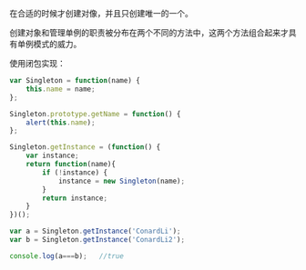 
在合适的时候才创建对像，并且只创建唯一的一个。

创建对象和管理单例的职责被分布在两个不同的方法中，这两个方法组合起来才具有单例模式的威力。

使用闭包实现：

```js
var Singleton = function(name) {
    this.name = name;
};

Singleton.prototype.getName = function() {
    alert(this.name);
};

Singleton.getInstance = (function() {
    var instance;
    return function(name){
        if (!instance) {
            instance = new Singleton(name);
        }
        return instance;
    }
})();

var a = Singleton.getInstance('ConardLi');
var b = Singleton.getInstance('ConardLi2');

console.log(a===b);   //true
```
